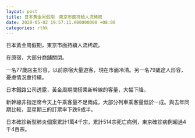 ```yaml
---
layout: post
title: 日本黃金周假期　東京市面持續人流稀疏
date: 2020-05-02 19:57:11.000000000 +08:00
categories: rthk
---
```


日本黃金周假期，東京市面持續人流稀疏。

在原宿，大部分商舖關閉。

一名77歲店主形容，以前原宿大量遊客，現在市面冷清。另一名79歲途人形容，憂慮情況會持續。

日本鐵路公司透露，黃金周期間搭乘新幹線的客量，大幅下降。

新幹線非指定席今天上午乘客量不足兩成，大部分列車乘客量低於一成。與去年同期比較，至星期三的訂票率下跌9成半。

日本確診新型肺炎個案累計1萬4千宗，累計514宗死亡病例，東京確診病例超過4千4百宗。
